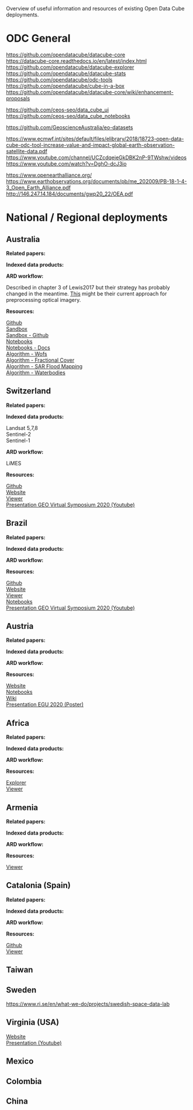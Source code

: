 
Overview of useful information and resources of existing Open Data Cube deployments.

# ODC General

https://github.com/opendatacube/datacube-core  
https://datacube-core.readthedocs.io/en/latest/index.html  
https://github.com/opendatacube/datacube-explorer
https://github.com/opendatacube/datacube-stats  
https://github.com/opendatacube/odc-tools  
https://github.com/opendatacube/cube-in-a-box
https://github.com/opendatacube/datacube-core/wiki/enhancement-proposals    

https://github.com/ceos-seo/data_cube_ui  
https://github.com/ceos-seo/data_cube_notebooks  

https://github.com/GeoscienceAustralia/eo-datasets

https://www.ecmwf.int/sites/default/files/elibrary/2018/18723-open-data-cube-odc-tool-increase-value-and-impact-global-earth-observation-satellite-data.pdf  
https://www.youtube.com/channel/UCZcdqejeGkDBK2nP-9TWshw/videos
https://www.youtube.com/watch?v=DghO-dcJ3io

https://www.openearthalliance.org/  
https://www.earthobservations.org/documents/pb/me_202009/PB-18-1-4-3_Open_Earth_Alliance.pdf  
http://146.247.14.184/documents/gwp20_22/OEA.pdf  

# National / Regional deployments

## Australia

**Related papers:**

**Indexed data products:**

**ARD workflow:**  

Described in chapter 3 of Lewis2017 but their strategy has probably changed in the meantime. [This](https://github.com/GeoscienceAustralia/wagl) might be their current approach for preprocessing optical imagery.

**Resources:**  

[Github](https://github.com/GeoscienceAustralia/digitalearthau)  
[Sandbox](https://app.sandbox.dea.ga.gov.au/hub/login)  
[Sandbox - Github](https://github.com/GeoscienceAustralia/dea-sandbox)  
[Notebooks](https://github.com/GeoscienceAustralia/dea-notebooks)  
[Notebooks - Docs](https://docs.dea.ga.gov.au/index.html)  
[Algorithm - Wofs](https://github.com/GeoscienceAustralia/wofs)  
[Algorithm - Fractional Cover](https://github.com/GeoscienceAustralia/fc)  
[Algorithm - SAR Flood Mapping](https://github.com/GeoscienceAustralia/dea-sar-flood-veg)  
[Algorithm - Waterbodies](https://github.com/GeoscienceAustralia/dea-waterbodies)

## Switzerland

**Related papers:**

**Indexed data products:**

Landsat 5,7,8  
Sentinel-2  
Sentinel-1  

**ARD workflow:**

LiMES

**Resources:**
  
[Github](https://github.com/GRIDgva/SwissDataCube)  
[Website](https://www.swissdatacube.org/)  
[Viewer](https://www.swissdatacube.org/viewer)  
[Presentation GEO Virtual Symposium 2020 (Youtube)](https://www.youtube.com/watch?v=3EUt_Dlmosg)

## Brazil

**Related papers:**

**Indexed data products:**

**ARD workflow:**

**Resources:**  

[Github](https://github.com/brazil-data-cube)  
[Website](http://brazildatacube.org/)  
[Viewer](http://brazildatacube.dpi.inpe.br/portal/explore)  
[Notebooks](https://github.com/brazil-data-cube/jupyter-gallery)  
[Presentation GEO Virtual Symposium 2020 (Youtube)](https://www.youtube.com/watch?v=Lxc8xQ0bQNs)

## Austria

**Related papers:**

**Indexed data products:**

**ARD workflow:**

**Resources:**  

[Website](https://acube.eodc.eu/)  
[Notebooks](https://github.com/eodcgmbh/ACube_notebooks)  
[Wiki](https://acube.eodc.eu/xwiki/bin/view/Main/)  
[Presentation EGU 2020 (Poster)](https://presentations.copernicus.org/EGU2020/EGU2020-21575_presentation.pdf)

## Africa

**Related papers:**

**Indexed data products:**

**ARD workflow:**

**Resources:**  

[Explorer](https://explorer.digitalearth.africa/products/ga_ls8c_gm_2_annual/extents)  
[Viewer](http://maps.digitalearth.africa/)

## Armenia

**Related papers:**

**Indexed data products:**

**ARD workflow:**

**Resources:**

[Viewer](http://datacube.sci.am/)

## Catalonia (Spain)

**Related papers:**

**Indexed data products:**

**ARD workflow:**

**Resources:**

[Github](https://github.com/joanma747/CatalanDataCube)  
[Viewer](http://datacube.uab.cat/cdc/)

## Taiwan

## Sweden

https://www.ri.se/en/what-we-do/projects/swedish-space-data-lab

## Virginia (USA)

[Website](https://www.data4va.org/)  
[Presentation (Youtube)](https://www.youtube.com/watch?v=T8XTrMeJoX4)

## Mexico

## Colombia

## China
